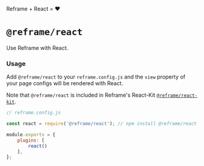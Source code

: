 Reframe + React = :heart:

# `@reframe/react`

Use Reframe with React.

### Usage

Add `@reframe/react` to your `reframe.config.js` and the `view` property of your page configs will be rendered with React.

Note that `@reframe/react` is included in Reframe's React-Kit [`@reframe/react-kit`](/react-kit).

~~~js
// reframe.config.js

const react = require('@reframe/react'); // npm install @reframe/react

module.exports = {
    plugins: [
        react()
    ],
};
~~~
